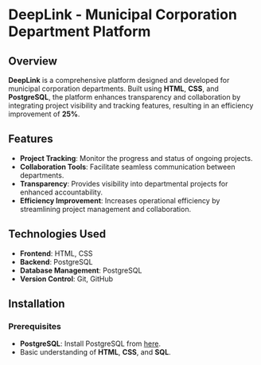 # DeepLink - Municipal Corporation Department Platform

## Overview
**DeepLink** is a comprehensive platform designed and developed for municipal corporation departments. Built using **HTML**, **CSS**, and **PostgreSQL**, the platform enhances transparency and collaboration by integrating project visibility and tracking features, resulting in an efficiency improvement of **25%**.

## Features
- **Project Tracking**: Monitor the progress and status of ongoing projects.
- **Collaboration Tools**: Facilitate seamless communication between departments.
- **Transparency**: Provides visibility into departmental projects for enhanced accountability.
- **Efficiency Improvement**: Increases operational efficiency by streamlining project management and collaboration.

## Technologies Used
- **Frontend**: HTML, CSS
- **Backend**: PostgreSQL
- **Database Management**: PostgreSQL
- **Version Control**: Git, GitHub

## Installation

### Prerequisites
- **PostgreSQL**: Install PostgreSQL from [here](https://www.postgresql.org/download/).
- Basic understanding of **HTML**, **CSS**, and **SQL**.

